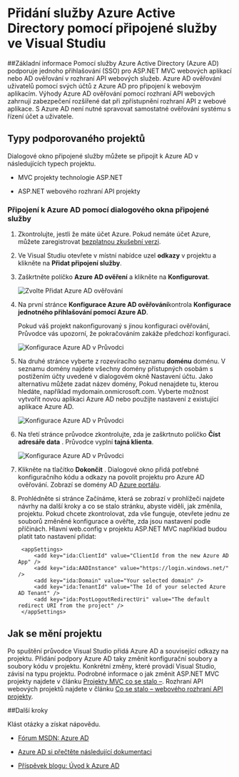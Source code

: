 <properties 
   pageTitle="Přidání služby Azure Active Directory pomocí připojené služby ve Visual Studiu | Microsoft Azure"
   description="Přidání služby Azure Active Directory pomocí dialogu Visual Studio přidat připojené služby"
   services="visual-studio-online"
   documentationCenter="na"
   authors="TomArcher"
   manager="douge"
   editor="" />
<tags 
   ms.service="active-directory"
   ms.devlang="multiple"
   ms.topic="article"
   ms.tgt_pltfrm="na"
   ms.workload="na"
   ms.date="08/15/2016"
   ms.author="tarcher" />

# <a name="adding-an-azure-active-directory-by-using-connected-services-in-visual-studio"></a>Přidání služby Azure Active Directory pomocí připojené služby ve Visual Studiu 

##<a name="overview"></a>Základní informace
Pomocí služby Azure Active Directory (Azure AD) podporuje jednoho přihlašování (SSO) pro ASP.NET MVC webových aplikací nebo AD ověřování v rozhraní API webových služeb. Azure AD ověřování uživatelů pomocí svých účtů z Azure AD pro připojení k webovým aplikacím. Výhody Azure AD ověřování pomocí rozhraní API webových zahrnují zabezpečení rozšířené dat při zpřístupnění rozhraní API z webové aplikace. S Azure AD není nutné spravovat samostatné ověřování systému s řízení účet a uživatele.

## <a name="supported-project-types"></a>Typy podporovaného projektů

Dialogové okno připojené služby můžete se připojit k Azure AD v následujících typech projektu.

- MVC projekty technologie ASP.NET

- ASP.NET webového rozhraní API projekty


### <a name="connect-to-azure-ad-using-the-connected-services-dialog"></a>Připojení k Azure AD pomocí dialogového okna připojené služby

1. Zkontrolujte, jestli že máte účet Azure. Pokud nemáte účet Azure, můžete zaregistrovat [bezplatnou zkušební verzi](http://go.microsoft.com/fwlink/?LinkId=518146).

1. Ve Visual Studiu otevřete v místní nabídce uzel **odkazy** v projektu a klikněte na **Přidat připojení služby**.
1. Zaškrtněte políčko **Azure AD ověření** a klikněte na **Konfigurovat**.

    ![Zvolte Přidat Azure AD ověřování](./media/vs-azure-tools-connected-services-add-active-directory/connected-services-add-active-directory.png)

1. Na první stránce **Konfigurace Azure AD ověřování**kontrola **Konfigurace jednotného přihlašování pomocí Azure AD**.

    Pokud váš projekt nakonfigurovaný s jinou konfiguraci ověřování, Průvodce vás upozorní, že pokračováním zakáže předchozí konfiguraci.

    ![Konfigurace Azure AD v Průvodci](./media/vs-azure-tools-connected-services-add-active-directory/configure-azure-ad-wizard-1.png)

1.  Na druhé stránce vyberte z rozevíracího seznamu **doménu** doménu. V seznamu domény najdete všechny domény přístupných osobám s postižením účty uvedené v dialogovém okně Nastavení účtu. Jako alternativu můžete zadat název domény, Pokud nenajdete tu, kterou hledáte, například mydomain.onmicrosoft.com. Vyberte možnost vytvořit novou aplikaci Azure AD nebo použijte nastavení z existující aplikace Azure AD. 

    ![Konfigurace Azure AD v Průvodci](./media/vs-azure-tools-connected-services-add-active-directory/configure-azure-ad-wizard-2.png)


1. Na třetí stránce průvodce zkontrolujte, zda je zaškrtnuto políčko **Číst adresáře data** . Průvodce vyplní **tajná klienta**. 

    ![Konfigurace Azure AD v Průvodci](./media/vs-azure-tools-connected-services-add-active-directory/configure-azure-ad-wizard-3.png)

1. Klikněte na tlačítko **Dokončit** . Dialogové okno přidá potřebné konfiguračního kódu a odkazy na povolit projektu pro Azure AD ověřování. Zobrazí se domény AD [Azure portálu](http://go.microsoft.com/fwlink/p/?LinkID=525040).

1. Prohlédněte si stránce Začínáme, která se zobrazí v prohlížeči najdete návrhy na další kroky a co se stalo stránku, abyste viděli, jak změnila, projektu. Pokud chcete zkontrolovat, zda vše funguje, otevřete jednu ze souborů změněné konfigurace a ověřte, zda jsou nastavení podle příčinách. Hlavní web.config v projektu ASP.NET MVC například budou platit tato nastavení přidat:

        <appSettings> 
            <add key="ida:ClientId" value="ClientId from the new Azure AD App" />
            <add key="ida:AADInstance" value="https://login.windows.net/" />
            <add key="ida:Domain" value="Your selected domain" />
            <add key="ida:TenantId" value="The Id of your selected Azure AD Tenant" />
            <add key="ida:PostLogoutRedirectUri" value="The default redirect URI from the project" />
        </appSettings>

## <a name="how-your-project-is-modified"></a>Jak se mění projektu

Po spuštění průvodce Visual Studio přidá Azure AD a související odkazy na projektu. Přidání podpory Azure AD taky změnit konfigurační soubory a soubory kódu v projektu. Konkrétní změny, které provádí Visual Studio, závisí na typu projektu. Podrobné informace o jak změnit ASP.NET MVC projekty najdete v článku [Projekty MVC co se stalo –](http://go.microsoft.com/fwlink/p/?LinkID=513809). Rozhraní API webových projektů najdete v článku [Co se stalo – webového rozhraní API projekty](http://go.microsoft.com/fwlink/p/?LinkId=513810).

##<a name="next-steps"></a>Další kroky

Klást otázky a získat nápovědu.

 - [Fórum MSDN: Azure AD](https://social.msdn.microsoft.com/forums/azure/home?forum=WindowsAzureAD)

 - [Azure AD si přečtěte následující dokumentaci](https://azure.microsoft.com/documentation/services/active-directory/)

 - [Příspěvek blogu: Úvod k Azure AD](http://blogs.msdn.com/b/brunoterkaly/archive/2014/03/03/introduction-to-windows-azure-active-directory.aspx)

